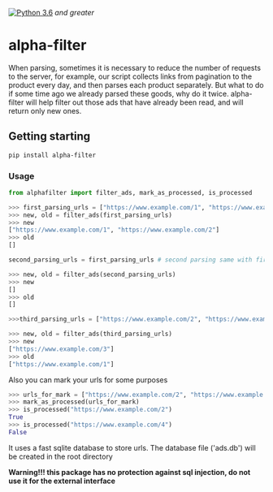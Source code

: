 [![Python 3.6](https://img.shields.io/badge/python-3.8-blue.svg)](https://www.python.org/downloads/release/python-360/) _and greater_

# alpha-filter

When parsing, sometimes it is necessary to reduce the number of requests to the server, for example, our script collects links from pagination to the product every day, and then parses each product separately. But what to do if some time ago we already parsed these goods, why do it twice. alpha-filter will help filter out those ads that have already been read, and will return only new ones.
 
## Getting starting
```sh
pip install alpha-filter
```

### Usage

```python
from alphafilter import filter_ads, mark_as_processed, is_processed

>>> first_parsing_urls = ["https://www.example.com/1", "https://www.example.com/2"]
>>> new, old = filter_ads(first_parsing_urls)
>>> new
["https://www.example.com/1", "https://www.example.com/2"]
>>> old
[]

second_parsing_urls = first_parsing_urls # second parsing same with first

>>> new, old = filter_ads(second_parsing_urls)
>>> new
[]
>>> old
[]

>>>third_parsing_urls = ["https://www.example.com/2", "https://www.example.com/3"]

>>> new, old = filter_ads(third_parsing_urls)
>>> new
["https://www.example.com/3"]
>>> old
["https://www.example.com/1"]
```
Also you can mark your urls for some purposes


```python
>>> urls_for_mark = ["https://www.example.com/2", "https://www.example.com/3"]
>>> mark_as_processed(urls_for_mark)
>>> is_processed("https://www.example.com/2")
True
>>> is_processed("https://www.example.com/4")
False
```


It uses a fast sqlite database to store urls. The database file ('ads.db') will be created in the root directory

__Warning!!! this package has no protection against sql injection, do not use it for the external interface__
